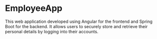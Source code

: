 # EmployeeApp
This web application developed using Angular for the frontend and Spring Boot for the backend. It allows users to securely store and retrieve their personal details by logging into their accounts.
